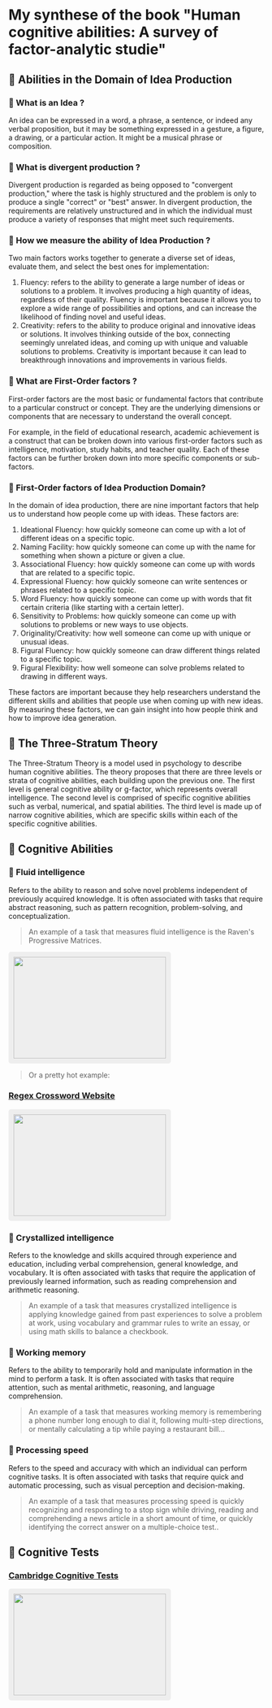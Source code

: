 # My synthese of the book "Human cognitive abilities: A survey of factor-analytic studie"

## 📰 Abilities in the Domain of Idea Production

### 📌 What is an Idea ?

An idea can be expressed in a word, a phrase, a sentence, or indeed any verbal proposition, but it may be something expressed in a gesture, a figure, a drawing, or a particular action. It might be a musical phrase or composition.

### 📌 What is divergent production ?

 Divergent production is regarded as being opposed to "convergent production," where the task is highly structured and the problem is only to produce a single "correct" or "best" answer.
 In divergent production, the requirements are relatively unstructured and in which the individual must produce a variety of responses that might meet such requirements.

### 📌 How we measure the ability of Idea Production ?

Two main factors works together to generate a diverse set of ideas, evaluate them, and select the best ones for implementation:

1. Fluency: refers to the ability to generate a large number of ideas or solutions to a problem. It involves producing a high quantity of ideas, regardless of their quality. Fluency is important because it allows you to explore a wide range of possibilities and options, and can increase the likelihood of finding novel and useful ideas.
2. Creativity: refers to the ability to produce original and innovative ideas or solutions. It involves thinking outside of the box, connecting seemingly unrelated ideas, and coming up with unique and valuable solutions to problems. Creativity is important because it can lead to breakthrough innovations and improvements in various fields.

### 📌 What are First-Order factors ?

First-order factors are the most basic or fundamental factors that contribute to a particular construct or concept. They are the underlying dimensions or components that are necessary to understand the overall concept.

For example, in the field of educational research, academic achievement is a construct that can be broken down into various first-order factors such as intelligence, motivation, study habits, and teacher quality. Each of these factors can be further broken down into more specific components or sub-factors.

### 📌 First-Order factors of Idea Production Domain?

In the domain of idea production, there are nine important factors that help us to understand how people come up with ideas. These factors are:

1.  Ideational Fluency: how quickly someone can come up with a lot of different ideas on a specific topic.
2.  Naming Facility: how quickly someone can come up with the name for something when shown a picture or given a clue.
3.  Associational Fluency: how quickly someone can come up with words that are related to a specific topic.
4.  Expressional Fluency: how quickly someone can write sentences or phrases related to a specific topic.
5.  Word Fluency: how quickly someone can come up with words that fit certain criteria (like starting with a certain letter).
6.  Sensitivity to Problems: how quickly someone can come up with solutions to problems or new ways to use objects.
7.  Originality/Creativity: how well someone can come up with unique or unusual ideas.
8.  Figural Fluency: how quickly someone can draw different things related to a specific topic.
9.  Figural Flexibility: how well someone can solve problems related to drawing in different ways.

These factors are important because they help researchers understand the different skills and abilities that people use when coming up with new ideas. By measuring these factors, we can gain insight into how people think and how to improve idea generation.


## 📰 The Three-Stratum Theory

The Three-Stratum Theory is a model used in psychology to describe human cognitive abilities. The theory proposes that there are three levels or strata of cognitive abilities, each building upon the previous one. The first level is general cognitive ability or g-factor, which represents overall intelligence. The second level is comprised of specific cognitive abilities such as verbal, numerical, and spatial abilities. The third level is made up of narrow cognitive abilities, which are specific skills within each of the specific cognitive abilities.


## 📰 Cognitive Abilities

### 📌 Fluid intelligence

Refers to the ability to reason and solve novel problems independent of previously acquired knowledge. It is often associated with tasks that require abstract reasoning, such as pattern recognition, problem-solving, and conceptualization. 
>An example of a task that measures fluid intelligence is the Raven's Progressive Matrices.

<div>
<img src="https://upload.wikimedia.org/wikipedia/commons/thumb/e/ec/Raven_Matrix.svg/800px-Raven_Matrix.svg.png" style="width:300px;height:200px;background-color:#eee;border-radius:5px;padding:10px;"/>
</div>

>Or a pretty hot example:
<div>
<h3><a href="https://regexcrossword.com/" >Regex Crossword Website</a></h3>
<img src="https://regexcrossword.com/img/logo-social.png" style="width:300px;height:200px;background-color:#eee;border-radius:5px;padding:10px;"/>
</div>


### 📌 Crystallized intelligence

Refers to the knowledge and skills acquired through experience and education, including verbal comprehension, general knowledge, and vocabulary. It is often associated with tasks that require the application of previously learned information, such as reading comprehension and arithmetic reasoning. 
>An example of a task that measures crystallized intelligence is applying knowledge gained from past experiences to solve a problem at work, using vocabulary and grammar rules to write an essay, or using math skills to balance a checkbook.

### 📌 Working memory

Refers to the ability to temporarily hold and manipulate information in the mind to perform a task. It is often associated with tasks that require attention, such as mental arithmetic, reasoning, and language comprehension. 
>An example of a task that measures working memory is remembering a phone number long enough to dial it, following multi-step directions, or mentally calculating a tip while paying a restaurant bill...


### 📌 Processing speed

Refers to the speed and accuracy with which an individual can perform cognitive tasks. It is often associated with tasks that require quick and automatic processing, such as visual perception and decision-making. 
>An example of a task that measures processing speed is quickly recognizing and responding to a stop sign while driving, reading and comprehending a news article in a short amount of time, or quickly identifying the correct answer on a multiple-choice test..


## 📰 Cognitive Tests

<div>
<h3><a href="https://www.cambridgecognition.com/cantab/cognitive-tests/" >Cambridge Cognitive Tests</a></h3>
<img src="https://www.cambridgecognition.com/images/logos/cambridge-cognition-logo.png" style="width:300px;height:200px;background-color:#eee;border-radius:5px;padding:10px;"/>
</div>



